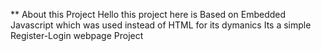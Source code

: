 ** About this Project
Hello this project here is Based on Embedded Javascript which was used instead of HTML for its dymanics Its a simple Register-Login webpage Project

